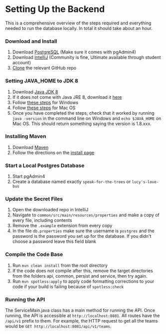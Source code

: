 # Setting Up the Backend
This is a comprehensive overview of the steps required and everything needed to run the database locally. In total it should take about an hour.

### Download and Install
1. Download [PostgreSQL](https://www.postgresql.org/download/) (Make sure it comes with pgAdmin4)
2. Download [IntelliJ](https://www.jetbrains.com/idea/download/) (Community is fine, Ultimate available through student account)
3. [Clone](https://docs.github.com/en/github/creating-cloning-and-archiving-repositories/cloning-a-repository) the relevant GitHub repo

### Setting JAVA_HOME to JDK 8
1. Download [Java JDK 8](https://www.oracle.com/java/technologies/javase/javase-jdk8-downloads.html)
2. If it does not come with Java JRE 8, download it [here](https://www.oracle.com/java/technologies/javase-jre8-downloads.html)
3. Follow [these steps](https://mkyong.com/java/how-to-set-java_home-on-windows-10/) for Windows
4. Follow [these steps](https://mkyong.com/java/how-to-set-java_home-environment-variable-on-mac-os-x/) for Mac OS
5. Once you have completed the steps, check that it worked by running `java -version` in the command line on Windows and `echo $JAVA_HOME` on Mac OS. This should return something saying the version is 1.8.xxx.

### Installing Maven
1. Download [Maven](https://maven.apache.org/download.cgi)
2. Follow the directions on the [install page](https://maven.apache.org/install.html)

### Start a Local Postgres Database
1. Start pgAdmin4
2. Create a database named exactly `speak-for-the-trees` or `lucy's-love-bus`

### Update the Secret Files
1. Open the downloaded repo in IntelliJ
2. Navigate to `common/src/main/resources/properties` and make a copy of every file, including contents
3. Remove the `.example` extension from every copy
4. In the file `db.properties` make sure the username is `postgres` and the password is the password you set up for the database. If you didn't choose a password leave this field blank

### Compile the Code Base
1. Run `mvn clean install` from the root directory
2. If the code does not compile after this, remove the target directories from the folders api, common, persist and service, then try again.
3. Run `mvn spotless:apply` to apply code formatting corrections to your code if your build is failing because of `spotless:check`

### Running the API
The ServiceMain.java class has a main method for running the API. Once running, the API is accessible at `http://localhost:8081`. All routes have the `/api/v1` prefix to them. For example, the HTTP request to get all the teams would be `GET http://localhost:8081/api/v1/teams`.
